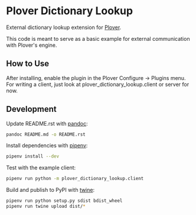 # Plover Dictionary Lookup

External dictionary lookup extension for [Plover](https://github.com/openstenoproject/plover).

This code is meant to serve as a basic example for external communication with Plover's engine.

## How to Use

After installing, enable the plugin in the Plover Configure -> Plugins menu. For writing a client, just look at plover_dictionary_lookup.client or server for now.

## Development

Update README.rst with [pandoc](https://pandoc.org/):

```bash
pandoc README.md -o README.rst
```

Install dependencies with [pipenv](https://github.com/pypa/pipenv):

```bash
pipenv install --dev
```

Test with the example client:

```bash
pipenv run python -m plover_dictionary_lookup.client
```

Build and publish to PyPI with [twine](https://twine.readthedocs.io/en/latest/):

```bash
pipenv run python setup.py sdist bdist_wheel
pipenv run twine upload dist/*
```
